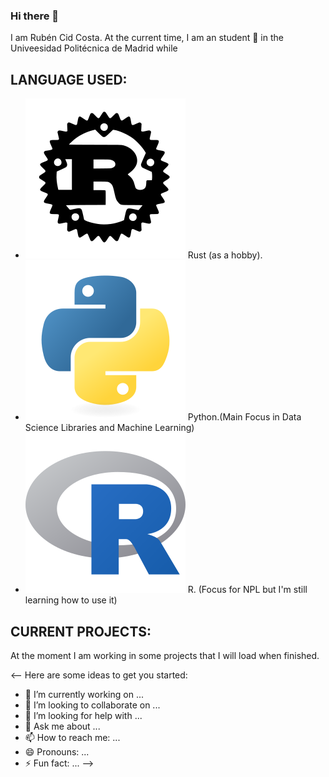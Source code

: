 ### Hi there 👋

I am Rubén Cid Costa. At the current time, I am an student 🌱 in the Univeesidad Politécnica de Madrid while

## LANGUAGE USED:

  - ![RustIcon](https://github.com/devicons/devicon/blob/master/icons/rust/rust-plain.svg) Rust (as a hobby).
  - ![PythonIcon](https://github.com/devicons/devicon/blob/master/icons/python/python-original.svg) Python.(Main Focus in Data Science Libraries and Machine Learning)
  - ![RIcon](https://github.com/devicons/devicon/blob/master/icons/r/r-original.svg) R. (Focus for NPL but I'm still learning how to use it)

## CURRENT PROJECTS:
  At the moment I am working in some projects that I will load when finished. 

<--
Here are some ideas to get you started:

- 🔭 I’m currently working on ...
- 👯 I’m looking to collaborate on ...
- 🤔 I’m looking for help with ...
- 💬 Ask me about ...
- 📫 How to reach me: ...
- 😄 Pronouns: ...
- ⚡ Fun fact: ...
-->
